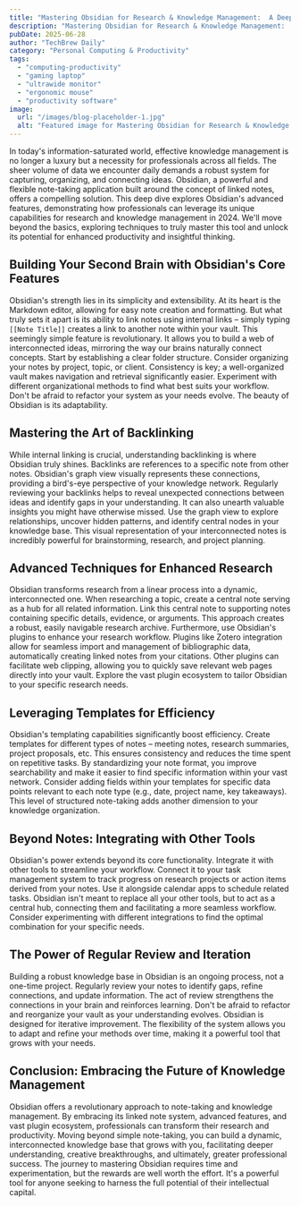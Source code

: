 ```yaml
---
title: "Mastering Obsidian for Research & Knowledge Management:  A Deep Dive into Advanced Note-Taking & Link-Based Thinking for Professionals in 2024"
description: "Mastering Obsidian for Research & Knowledge Management:  A Deep Dive into Advanced Note-Taking & Link-Based Thinking for Professionals in 2024"
pubDate: 2025-06-28
author: "TechBrew Daily"
category: "Personal Computing & Productivity"
tags:
  - "computing-productivity"
  - "gaming laptop"
  - "ultrawide monitor"
  - "ergonomic mouse"
  - "productivity software"
image:
  url: "/images/blog-placeholder-1.jpg"
  alt: "Featured image for Mastering Obsidian for Research & Knowledge Management:  A Deep Dive into Advanced Note-Taking & Link-Based Thinking for Professionals in 2024"
---
```


In today's information-saturated world, effective knowledge management is no longer a luxury but a necessity for professionals across all fields.  The sheer volume of data we encounter daily demands a robust system for capturing, organizing, and connecting ideas.  Obsidian, a powerful and flexible note-taking application built around the concept of linked notes, offers a compelling solution.  This deep dive explores Obsidian's advanced features, demonstrating how professionals can leverage its unique capabilities for research and knowledge management in 2024.  We'll move beyond the basics, exploring techniques to truly master this tool and unlock its potential for enhanced productivity and insightful thinking.


## Building Your Second Brain with Obsidian's Core Features

Obsidian's strength lies in its simplicity and extensibility.  At its heart is the Markdown editor, allowing for easy note creation and formatting. But what truly sets it apart is its ability to link notes using internal links –  simply typing `[[Note Title]]` creates a link to another note within your vault. This seemingly simple feature is revolutionary. It allows you to build a web of interconnected ideas, mirroring the way our brains naturally connect concepts.  Start by establishing a clear folder structure. Consider organizing your notes by project, topic, or client.  Consistency is key; a well-organized vault makes navigation and retrieval significantly easier.  Experiment with different organizational methods to find what best suits your workflow.  Don't be afraid to refactor your system as your needs evolve. The beauty of Obsidian is its adaptability.


## Mastering the Art of Backlinking

While internal linking is crucial, understanding backlinking is where Obsidian truly shines.  Backlinks are references to a specific note from other notes.  Obsidian's graph view visually represents these connections, providing a bird's-eye perspective of your knowledge network. Regularly reviewing your backlinks helps to reveal unexpected connections between ideas and identify gaps in your understanding.  It can also unearth valuable insights you might have otherwise missed.  Use the graph view to explore relationships, uncover hidden patterns, and identify central nodes in your knowledge base. This visual representation of your interconnected notes is incredibly powerful for brainstorming, research, and project planning.


## Advanced Techniques for Enhanced Research

Obsidian transforms research from a linear process into a dynamic, interconnected one.  When researching a topic, create a central note serving as a hub for all related information.  Link this central note to supporting notes containing specific details, evidence, or arguments. This approach creates a robust, easily navigable research archive.  Furthermore, use Obsidian's plugins to enhance your research workflow.  Plugins like Zotero integration allow for seamless import and management of bibliographic data, automatically creating linked notes from your citations. Other plugins can facilitate web clipping, allowing you to quickly save relevant web pages directly into your vault.  Explore the vast plugin ecosystem to tailor Obsidian to your specific research needs.


## Leveraging Templates for Efficiency

Obsidian's templating capabilities significantly boost efficiency.  Create templates for different types of notes – meeting notes, research summaries, project proposals, etc.  This ensures consistency and reduces the time spent on repetitive tasks.  By standardizing your note format, you improve searchability and make it easier to find specific information within your vast network. Consider adding fields within your templates for specific data points relevant to each note type (e.g., date, project name, key takeaways). This level of structured note-taking adds another dimension to your knowledge organization.


##  Beyond Notes: Integrating with Other Tools

Obsidian's power extends beyond its core functionality.  Integrate it with other tools to streamline your workflow.  Connect it to your task management system to track progress on research projects or action items derived from your notes.  Use it alongside calendar apps to schedule related tasks.  Obsidian isn't meant to replace all your other tools, but to act as a central hub, connecting them and facilitating a more seamless workflow.  Consider experimenting with different integrations to find the optimal combination for your specific needs.


## The Power of Regular Review and Iteration

Building a robust knowledge base in Obsidian is an ongoing process, not a one-time project.  Regularly review your notes to identify gaps, refine connections, and update information.  The act of review strengthens the connections in your brain and reinforces learning.  Don't be afraid to refactor and reorganize your vault as your understanding evolves.  Obsidian is designed for iterative improvement.  The flexibility of the system allows you to adapt and refine your methods over time, making it a powerful tool that grows with your needs.


## Conclusion: Embracing the Future of Knowledge Management

Obsidian offers a revolutionary approach to note-taking and knowledge management. By embracing its linked note system, advanced features, and vast plugin ecosystem, professionals can transform their research and productivity.  Moving beyond simple note-taking, you can build a dynamic, interconnected knowledge base that grows with you, facilitating deeper understanding, creative breakthroughs, and ultimately, greater professional success. The journey to mastering Obsidian requires time and experimentation, but the rewards are well worth the effort. It's a powerful tool for anyone seeking to harness the full potential of their intellectual capital.